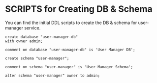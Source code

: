 # SCRIPTS for Creating DB & Schema

You can find the initial DDL scripts to create the DB & schema for user-manager service.


```postgresql
create database "user-manager-db"
with owner admin;

comment on database "user-manager-db" is 'User Manager DB';

create schema "user-manager";

comment on schema "user-manager" is 'User Manager Schema';

alter schema "user-manager" owner to admin;
```